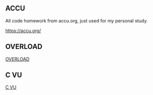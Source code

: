 ## ACCU
All code homework from accu.org, just used for my personal study.

https://accu.org/

## OVERLOAD

[OVERLOAD](https://accu.org/journals/nonmembers/overload_article_members/)

## C VU

[C VU](https://accu.org/journals/nonmembers/cvu_article_neutered/)

